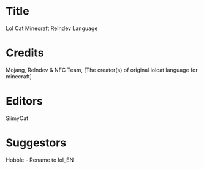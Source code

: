 # Title
 Lol Cat Minecraft ReIndev Language
# Credits
 Mojang, ReIndev & NFC Team, [The creater(s) of original lolcat language for minecraft] 
 # Editors
   SlimyCat
 # Suggestors
   Hobble - Rename to lol_EN
